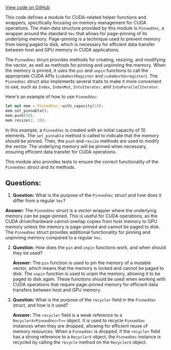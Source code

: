 [View code on GitHub](https://github.com/solana-labs/solana/blob/master/perf/src/cuda_runtime.rs)

This code defines a module for CUDA-related helper functions and wrappers, specifically focusing on memory management for CUDA operations. The main data structure provided by this module is `PinnedVec`, a wrapper around the standard `Vec` that allows for page-pinning of its underlying memory. Page-pinning is a technique used to prevent memory from being paged to disk, which is necessary for efficient data transfer between host and GPU memory in CUDA applications.

The `PinnedVec` struct provides methods for creating, resizing, and modifying the vector, as well as methods for pinning and unpinning the memory. When the memory is pinned, it uses the `pin` and `unpin` functions to call the appropriate CUDA APIs (`cudaHostRegister` and `cudaHostUnregister`). The `PinnedVec` struct also implements several traits to make it more convenient to use, such as `Index`, `IndexMut`, `IntoIterator`, and `IntoParallelIterator`.

Here's an example of how to use `PinnedVec`:

```rust
let mut mem = PinnedVec::with_capacity(10);
mem.set_pinnable();
mem.push(50);
mem.resize(2, 10);
```

In this example, a `PinnedVec` is created with an initial capacity of 10 elements. The `set_pinnable` method is called to indicate that the memory should be pinned. Then, the `push` and `resize` methods are used to modify the vector. The underlying memory will be pinned when necessary, ensuring efficient data transfer for CUDA operations.

This module also provides tests to ensure the correct functionality of the `PinnedVec` struct and its methods.
## Questions: 
 1. **Question:** What is the purpose of the `PinnedVec` struct and how does it differ from a regular `Vec`?
   
   **Answer:** The `PinnedVec` struct is a vector wrapper where the underlying memory can be page-pinned. This is useful for CUDA operations, as the CUDA driver/hardware cannot overlap copies from host memory to GPU memory unless the memory is page-pinned and cannot be paged to disk. The `PinnedVec` struct provides additional functionality for pinning and unpinning memory compared to a regular `Vec`.

2. **Question:** How does the `pin` and `unpin` functions work, and when should they be used?

   **Answer:** The `pin` function is used to pin the memory of a mutable vector, which means that the memory is locked and cannot be paged to disk. The `unpin` function is used to unpin the memory, allowing it to be paged to disk again. These functions should be used when working with CUDA operations that require page-pinned memory for efficient data transfers between host and GPU memory.

3. **Question:** What is the purpose of the `recycler` field in the `PinnedVec` struct, and how is it used?

   **Answer:** The `recycler` field is a weak reference to a `RecyclerX<PinnedVec<T>>` object. It is used to recycle `PinnedVec` instances when they are dropped, allowing for efficient reuse of memory resources. When a `PinnedVec` is dropped, if the `recycler` field has a strong reference to a `RecyclerX` object, the `PinnedVec` instance is recycled by calling the `recycle` method on the `RecyclerX` object.